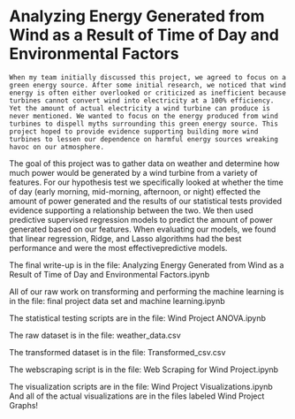 # Analyzing Energy Generated from Wind as a Result of Time of Day and Environmental Factors

    When my team initially discussed this project, we agreed to focus on a green energy source. After some initial research, we noticed that wind energy is often either overlooked or criticized as inefficient because turbines cannot convert wind into electricity at a 100% efficiency. Yet the amount of actual electricity a wind turbine can produce is never mentioned. We wanted to focus on the energy produced from wind turbines to dispell myths surrounding this green energy source. This project hoped to provide evidence supporting building more wind turbines to lessen our dependence on harmful energy sources wreaking havoc on our atmosphere.

  The goal of this project was to gather data on weather and determine how much power would be generated by a wind turbine from a variety of features. For our hypothesis test we specifically looked at whether the time of day (early morning, mid-morning, afternoon, or night) effected the amount of power generated and the results of our statistical tests provided evidence supporting a relationship between the two. We then used predictive supervised regression models to predict the amount of power generated based on our features. When evaluating our models, we found that linear regression, Ridge, and Lasso algorithms had the best performance and were the most effectivepredictive models.




The final write-up is in the file: Analyzing Energy Generated from Wind as a Result of Time of Day and Environmental Factors.ipynb

All of our raw work on transforming and performing the machine learning is in the file: final project data set and machine learning.ipynb

The statistical testing scripts are in the file: Wind Project ANOVA.ipynb

The raw dataset is in the file: weather_data.csv

The transformed dataset is in the file: Transformed_csv.csv

The webscraping script is in the file: Web Scraping for Wind Project.ipynb

The visualization scripts are in the file: Wind Project Visualizations.ipynb
And all of the actual visualizations are in the files labeled Wind Project Graphs!

